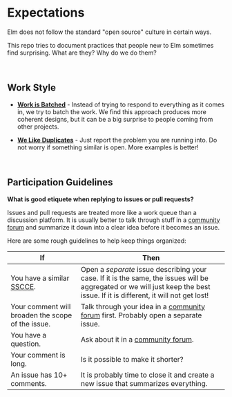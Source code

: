 # Expectations

Elm does not follow the standard "open source" culture in certain ways.

This repo tries to document practices that people new to Elm sometimes find surprising. What are they? Why do we do them?

<br>

## Work Style

- [**Work is Batched**](batching.md) - Instead of trying to respond to everything as it comes in, we try to batch the work. We find this approach produces more coherent designs, but it can be a big surprise to people coming from other projects.

- [**We Like Duplicates**](duplicates.md) - Just report the problem you are running into. Do not worry if something similar is open. More examples is better!

<br>

## Participation Guidelines

**What is good etiquete when replying to issues or pull requests?**

Issues and pull requests are treated more like a work queue than a discussion platform. It is usually better to talk through stuff in a [community forum][comm] and summarize it down into a clear idea before it becomes an issue.

Here are some rough guidelines to help keep things organized:


| If             | Then           |
|----------------|----------------|
| You have a similar [SSCCE][]. | Open a *separate* issue describing your case. If it is the same, the issues will be aggregated or we will just keep the best issue. If it is different, it will not get lost! |
| Your comment will broaden the scope of the issue. | Talk through your idea in a [community forum][comm] first. Probably open a separate issue. |
| You have a question. | Ask about it in a [community forum][comm]. |
| Your comment is long. | Is it possible to make it shorter? |
| An issue has 10+ comments. | It is probably time to close it and create a new issue that summarizes everything. |


[comm]: http://elm-lang.org/community
[SSCCE]: http://sscce.org/
